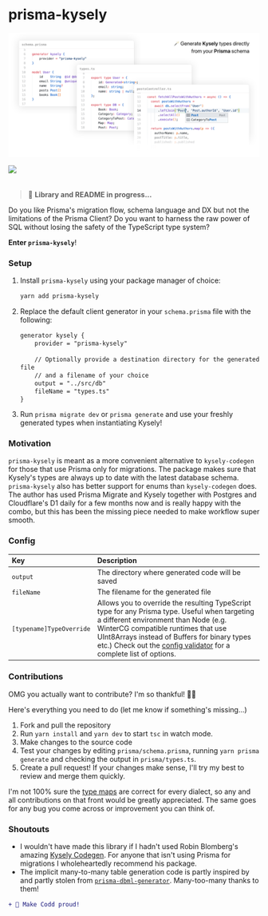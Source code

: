 # prisma-kysely

![Hero image "Generate Kysely types directly from your Prisma schema"](assets/hero.png)

<a href="https://www.npmjs.com/package/prisma-kysely"><img src="https://badge.fury.io/js/prisma-kysely.svg"></a>
<br/>
<br/>

> 🚧 **Library and README in progress...**

Do you like Prisma's migration flow, schema language and DX but not the limitations of the Prisma Client? Do you want to harness the raw power of SQL without losing the safety of the TypeScript type system?

**Enter `prisma-kysely`**!

### Setup

1. Install `prisma-kysely` using your package manager of choice:

   ```sh
   yarn add prisma-kysely
   ```

2. Replace the default client generator in your `schema.prisma` file with the following:

   ```prisma
   generator kysely {
       provider = "prisma-kysely"

       // Optionally provide a destination directory for the generated file
       // and a filename of your choice
       output = "../src/db"
       fileName = "types.ts"
   }
   ```

3. Run `prisma migrate dev` or `prisma generate` and use your freshly generated types when instantiating Kysely!

### Motivation

`prisma-kysely` is meant as a more convenient alternative to `kysely-codegen` for those that use Prisma only for migrations. The package makes sure that Kysely's types are always up to date with the latest database schema. `prisma-kysely` also has better support for enums than `kysely-codegen` does. The author has used Prisma Migrate and Kysely together with Postgres and Cloudflare's D1 daily for a few months now and is really happy with the combo, but this has been the missing piece needed to make workflow super smooth.

### Config

| Key                      | Description                                                                                                                                                                                                                                                                                                                                                                         |
| :----------------------- | :---------------------------------------------------------------------------------------------------------------------------------------------------------------------------------------------------------------------------------------------------------------------------------------------------------------------------------------------------------------------------------- |
| `output`                 | The directory where generated code will be saved                                                                                                                                                                                                                                                                                                                                    |
| `fileName`               | The filename for the generated file                                                                                                                                                                                                                                                                                                                                                 |
| `[typename]TypeOverride` | Allows you to override the resulting TypeScript type for any Prisma type. Useful when targeting a different environment than Node (e.g. WinterCG compatible runtimes that use UInt8Arrays instead of Buffers for binary types etc.) Check out the [config validator](https://github.com/valtyr/prisma-kysely/blob/main/src/utils/validateConfig.ts) for a complete list of options. |

### Contributions

OMG you actually want to contribute? I'm so thankful! 🙇‍♂️

Here's everything you need to do (let me know if something's missing...)

1. Fork and pull the repository
2. Run `yarn install` and `yarn dev` to start `tsc` in watch mode.
3. Make changes to the source code
4. Test your changes by editing `prisma/schema.prisma`, running `yarn prisma generate` and checking the output in `prisma/types.ts`.
5. Create a pull request! If your changes make sense, I'll try my best to review and merge them quickly.

I'm not 100% sure the [type maps](https://github.com/valtyr/prisma-kysely/blob/main/src/helpers/generateFieldType.ts) are correct for every dialect, so any and all contributions on that front would be greatly appreciated. The same goes for any bug you come across or improvement you can think of.

### Shoutouts

- I wouldn't have made this library if I hadn't used Robin Blomberg's amazing [Kysely Codegen](https://github.com/RobinBlomberg/kysely-codegen). For anyone that isn't using Prisma for migrations I wholeheartedly recommend his package.
- The implicit many-to-many table generation code is partly inspired by and partly stolen from [`prisma-dbml-generator`](https://github.com/notiz-dev/prisma-dbml-generator/blob/752f89cf40257a9698913294b38843ac742f8345/src/generator/many-to-many-tables.ts). Many-too-many thanks to them!

```diff
+ 🥹 Make Codd proud!
```

